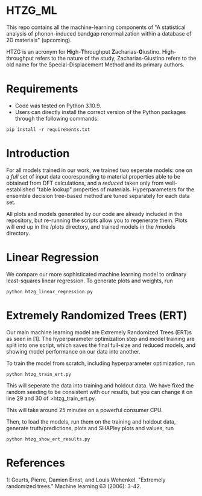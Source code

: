 # HTZG_ML
This repo contains all the machine-learning components of "A statistical analysis of phonon-induced bandgap renormalization within a database of 2D materials" (upcoming). 

HTZG is an acronym for **H**igh-**T**hroughput **Z**acharias-**G**iustino. High-throughput refers to the nature of the study, Zacharias-Giustino refers to the old name for the Special-Displacement Method and its primary authors. 

# Requirements 
* Code was tested on Python 3.10.9. 
* Users can directly install the correct version of the Python packages through the following commands:
```
pip install -r requirements.txt
```

# Introduction

For all models trained in our work, we trained two seperate models: one on a _full_ set of input data cooresponding to material properties able to be obtained from DFT calculations, and a _reduced_ taken only from well-established "table lookup" properties of materials. Hyperparameters for the ensemble decision tree-based method are tuned separately for each data set. 

All plots and models generated by our code are already included in the repository, but re-running the scripts allow you to regenerate them. Plots will end up in the /plots directory, and trained models in the /models directory. 


# Linear Regression

We compare our more sophisticated machine learning model to ordinary least-squares linear regression. To generate plots and weights, run 

```
python htzg_linear_regression.py
```

# Extremely Randomized Trees (ERT)

Our main machine learning model are Extremely Randomized Trees (ERT)s as seen in [1]. The hyperparameter optimization step and model training are split into one script, which saves the final full-size and reduced models, and showing model performance on our data into another. 

To train the model from scratch, including hyperparameter optimization, run 

```
python htzg_train_ert.py
```
This will seperate the data into training and holdout data. We have fixed the random seeding to be consistent with our results, but you can change it on line 29 and 30 of >htzg_train_ert.py.

This will take around 25 minutes on a powerful consumer CPU. 

Then, to load the models, run them on the training and holdout data, generate truth/predictions, plots and SHAPley plots and values, run

```
python htzg_show_ert_results.py
```

# References 

1: Geurts, Pierre, Damien Ernst, and Louis Wehenkel. "Extremely randomized trees." Machine learning 63 (2006): 3-42.